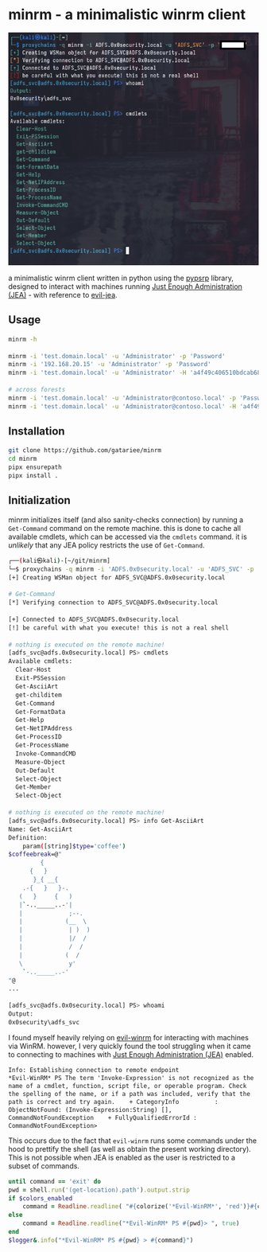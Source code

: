 # minrm - a minimalistic winrm client

![img](./assets/0babb3a88df82400b1a38d40b686dcfa.png)

a minimalistic winrm client written in python using the [pypsrp](https://github.com/jborean93/pypsrp) library, designed to interact with machines running [Just Enough Administration (JEA)](https://learn.microsoft.com/en-us/powershell/scripting/security/remoting/jea/overview?view=powershell-7.5) - with reference to [evil-jea](https://github.com/sashathomas/evil-jea).

## Usage

```bash
minrm -h

minrm -i 'test.domain.local' -u 'Administrator' -p 'Password'
minrm -i '192.168.20.15' -u 'Administrator' -p 'Password'
minrm -i 'test.domain.local' -u 'Administrator' -H 'a4f49c406510bdcab6824ee7c30fd852'

# across forests
minrm -i 'test.domain.local' -u 'Administrator@contoso.local' -p 'Password'
minrm -i 'test.domain.local' -u 'Administrator@contoso.local' -H 'a4f49c406510bdcab6824ee7c30fd852'
```

## Installation

```bash
git clone https://github.com/gatariee/minrm
cd minrm
pipx ensurepath
pipx install .
```

## Initialization

minrm initializes itself (and also sanity-checks connection) by running a `Get-Command` command on the remote machine. this is done to cache all available cmdlets, which can be accessed via the `cmdlets` command. it is _unlikely_ that any JEA policy restricts the use of `Get-Command`.

```bash
┌──(kali㉿kali)-[~/git/minrm]
└─$ proxychains -q minrm -i 'ADFS.0x0security.local' -u 'ADFS_SVC' -p '...' 
[+] Creating WSMan object for ADFS_SVC@ADFS.0x0security.local

# Get-Command
[*] Verifying connection to ADFS_SVC@ADFS.0x0security.local

[+] Connected to ADFS_SVC@ADFS.0x0security.local
[!] be careful with what you execute! this is not a real shell

# nothing is executed on the remote machine!
[adfs_svc@adfs.0x0security.local] PS> cmdlets
Available cmdlets:
  Clear-Host
  Exit-PSSession
  Get-AsciiArt
  get-childitem
  Get-Command
  Get-FormatData
  Get-Help
  Get-NetIPAddress
  Get-ProcessID
  Get-ProcessName
  Invoke-CommandCMD
  Measure-Object
  Out-Default
  Select-Object
  Get-Member
  Select-Object

# nothing is executed on the remote machine!
[adfs_svc@adfs.0x0security.local] PS> info Get-AsciiArt
Name: Get-AsciiArt
Definition: 
    param([string]$type='coffee')
$coffeebreak=@"
         {
      {   }
       }_{ __{
    .-{   }   }-.
   (   }     {   )
   |`-.._____..-'|
   |             ;--.
   |            (__  \
   |             | )  )
   |             |/  /
   |             /  /   
   |            (  /
   \             y'
    `-.._____..-'
"@
...

[adfs_svc@adfs.0x0security.local] PS> whoami
Output:                  
0x0security\adfs_svc                    
```



I found myself heavily relying on [evil-winrm](https://github.com/Hackplayers/evil-winrm) for interacting with machines via WinRM. however, I very quickly found the tool struggling when it came to connecting to machines with [Just Enough Administration (JEA)](https://learn.microsoft.com/en-us/powershell/scripting/security/remoting/jea/overview?view=powershell-7.5) enabled.


```
Info: Establishing connection to remote endpoint
*Evil-WinRM* PS The term 'Invoke-Expression' is not recognized as the name of a cmdlet, function, script file, or operable program. Check the spelling of the name, or if a path was included, verify that the path is correct and try again.    + CategoryInfo          : ObjectNotFound: (Invoke-Expression:String) [], CommandNotFoundException    + FullyQualifiedErrorId : CommandNotFoundException> 
```

This occurs due to the fact that `evil-winrm` runs some commands under the hood to prettify the shell (as well as obtain the present working directory). This is not possible when JEA is enabled as the user is restricted to a subset of commands.

```ruby
until command == 'exit' do
pwd = shell.run('(get-location).path').output.strip
if $colors_enabled
    command = Readline.readline( "#{colorize('*Evil-WinRM*', 'red')}#{colorize(' PS ', 'yellow')}#{pwd}> ", true)
else
    command = Readline.readline("*Evil-WinRM* PS #{pwd}> ", true)
end
$logger&.info("*Evil-WinRM* PS #{pwd} > #{command}")
```
